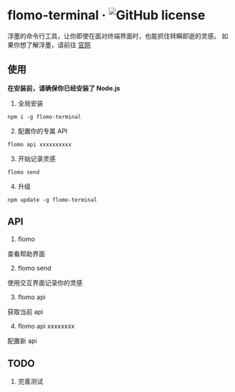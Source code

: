 # flomo-terminal &middot; ![GitHub license](https://img.shields.io/badge/license-MIT-blue.svg)

浮墨的命令行工具，让你即使在面对终端界面时，也能抓住转瞬即逝的灵感。
如果你想了解浮墨，请前往 [官网](https://flomoapp.com)

## 使用

**在安装前，请确保你已经安装了 Node.js**

1. 全局安装

```
npm i -g flomo-terminal
```

2. 配置你的专属 API

```
flomo api xxxxxxxxxx
```

3. 开始记录灵感

```
flomo send
```

4. 升级

```
npm update -g flomo-terminal
```

## API

1. flomo

查看帮助界面

2. flomo send

使用交互界面记录你的灵感

3. flomo api

获取当前 api

4. flomo api xxxxxxxx

配置新 api

## TODO

1. 完善测试

